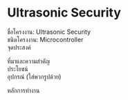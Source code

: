 # Ultrasonic Security

ชื่อโครงงาน: Ultrasonic Security<br>
ชนิดโครงงาน: Microcontroller<br>
จุดประสงค์<br> 
  
ที่มาและความสำคัญ<br>
ประโยชน์<br>
อุปกรณ์ (ใส่พวกรูปด้วย)<br>

หลักการทำงาน<br>
